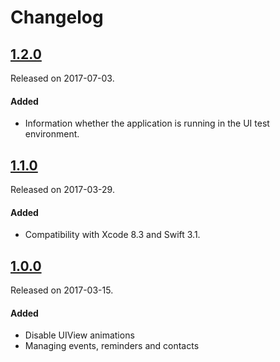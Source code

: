 # Changelog

## [1.2.0](https://github.com/PGSSoft/AutoMate/releases/tag/1.2.0)
Released on 2017-07-03.

#### Added
- Information whether the application is running in the UI test environment.

## [1.1.0](https://github.com/PGSSoft/AutoMate/releases/tag/1.1.0)
Released on 2017-03-29.

#### Added
- Compatibility with Xcode 8.3 and Swift 3.1.

## [1.0.0](https://github.com/PGSSoft/AutoMate-AppBuddy/releases/tag/1.0.0)
Released on 2017-03-15.

#### Added
- Disable UIView animations
- Managing events, reminders and contacts
